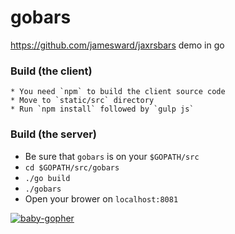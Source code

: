 gobars
======

https://github.com/jamesward/jaxrsbars demo in go

### Build (the client)
    * You need `npm` to build the client source code
    * Move to `static/src` directory
    * Run `npm install` followed by `gulp js`

### Build (the server)
  * Be sure that `gobars` is on your `$GOPATH/src`
  * `cd $GOPATH/src/gobars`
  * `./go build`
  * `./gobars`
  * Open your brower on `localhost:8081`



[![baby-gopher](https://raw2.github.com/drnic/babygopher-site/gh-pages/images/babygopher-badge.png)](http://www.babygopher.org)

